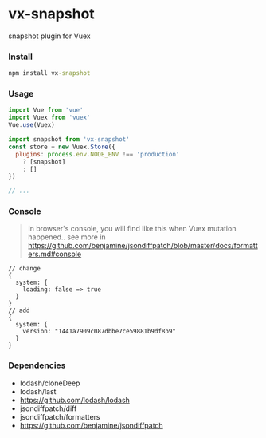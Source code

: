 # vx-snapshot
snapshot plugin for Vuex

### Install
```cmd
npm install vx-snapshot
```

### Usage
```javascript
import Vue from 'vue'
import Vuex from 'vuex'
Vue.use(Vuex)

import snapshot from 'vx-snapshot'
const store = new Vuex.Store({
  plugins: process.env.NODE_ENV !== 'production'
    ? [snapshot]
    : []
})

// ...
```

### Console
> In browser's console, you will find like this when Vuex mutation happened..
> see more in https://github.com/benjamine/jsondiffpatch/blob/master/docs/formatters.md#console
```
// change
{
  system: {
    loading: false => true
  }
}
// add
{
  system: {
    version: "1441a7909c087dbbe7ce59881b9df8b9"
  }
}
```

### Dependencies
- lodash/cloneDeep
- lodash/last
- https://github.com/lodash/lodash
- jsondiffpatch/diff
- jsondiffpatch/formatters
- https://github.com/benjamine/jsondiffpatch
